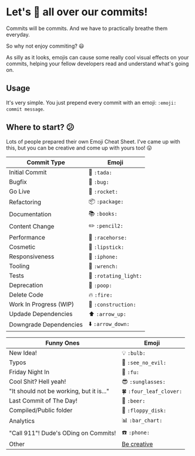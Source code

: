 # Let's :poop: all over our commits!

Commits will be commits.
And we have to practically breathe them everyday.

So why not enjoy commiting? :smiley:

As silly as it looks, emojis can cause some really cool visual effects on your commits, helping your fellow developers read and understand what's going on.

## Usage

It's very simple. You just prepend every commit with an emoji:
`:emoji: commit message`.

## Where to start? :confused:

Lots of people prepared their own Emoji Cheat Sheet. I've came up with this, but you can be creative and come up with yours too! :stuck_out_tongue:

Commit Type | Emoji
----------  | -------------
Initial Commit | :tada: `:tada:`
Bugfix | :bug: `:bug:`
Go Live | :rocket: `:rocket:`
Refactoring | :package: `:package:`
Documentation | :books: `:books:`
Content Change | :pencil2: `:pencil2:`
Performance | :racehorse: `:racehorse:`
Cosmetic | :lipstick: `:lipstick:`
Responsiveness | :iphone: `:iphone:`
Tooling | :wrench: `:wrench:`
Tests | :rotating_light: `:rotating_light:`
Deprecation | :poop: `:poop:`
Delete Code | :fire: `:fire:`
Work In Progress (WIP) | :construction: `:construction:`
Updade Dependencies | :arrow_up: `:arrow_up:`
Downgrade Dependencies | :arrow_down: `:arrow_down:`

Funny Ones | Emoji
---------- | ----------
New Idea! | :bulb: `:bulb:`
Typos | :see_no_evil: `:see_no_evil:`
Friday Night In | :fu: `:fu:`
Cool Shit? Hell yeah! | :sunglasses: `:sunglasses:`
"It should not be working, but it is..." | :four_leaf_clover: `:four_leaf_clover:`
Last Commit of The Day! | :beer: `:beer:`
Compiled/Public folder | :floppy_disk: `:floppy_disk:`
Analytics | :bar_chart: `:bar_chart:`
"Call 911"! Dude's ODing on Commits! | :phone: `:phone:`
Other | [Be creative](http://www.emoji-cheat-sheet.com/)